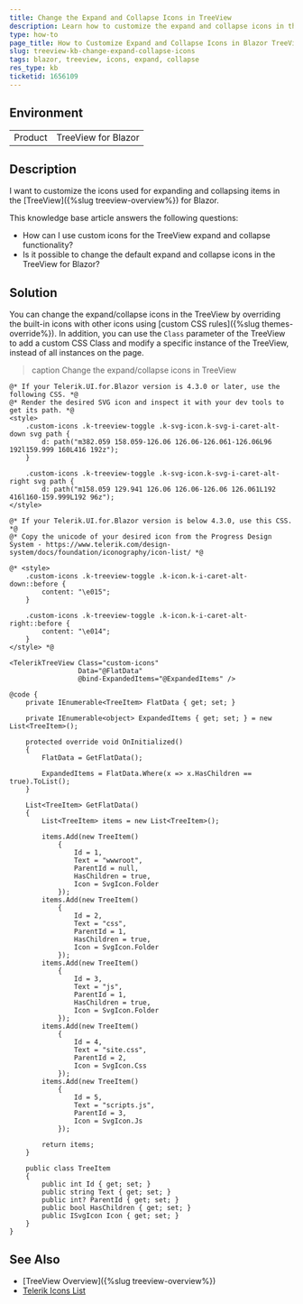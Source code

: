 ```yaml
---
title: Change the Expand and Collapse Icons in TreeView
description: Learn how to customize the expand and collapse icons in the Telerik TreeView component for Blazor.
type: how-to
page_title: How to Customize Expand and Collapse Icons in Blazor TreeView
slug: treeview-kb-change-expand-collapse-icons
tags: blazor, treeview, icons, expand, collapse
res_type: kb
ticketid: 1656109
---
```


## Environment

<table>
    <tbody>
        <tr>
            <td>Product</td>
            <td>TreeView for Blazor</td>
        </tr>
    </tbody>
</table>

## Description
I want to customize the icons used for expanding and collapsing items in the [TreeView]({%slug treeview-overview%}) for Blazor. 

This knowledge base article answers the following questions:
- How can I use custom icons for the TreeView expand and collapse functionality?
- Is it possible to change the default expand and collapse icons in the TreeView for Blazor?

## Solution

You can change the expand/collapse icons in the TreeView by overriding the built-in icons with other icons using [custom CSS rules]({%slug themes-override%}). In addition, you can use the `Class` parameter of the TreeView to add a custom CSS Class and modify a specific instance of the TreeView, instead of all instances on the page.

>caption Change the expand/collapse icons in TreeView

````CSHTML
@* If your Telerik.UI.for.Blazor version is 4.3.0 or later, use the following CSS. *@
@* Render the desired SVG icon and inspect it with your dev tools to get its path. *@
<style>
    .custom-icons .k-treeview-toggle .k-svg-icon.k-svg-i-caret-alt-down svg path {
        d: path("m382.059 158.059-126.06 126.06-126.061-126.06L96 192l159.999 160L416 192z");
    }

    .custom-icons .k-treeview-toggle .k-svg-icon.k-svg-i-caret-alt-right svg path {
        d: path("m158.059 129.941 126.06 126.06-126.06 126.061L192 416l160-159.999L192 96z");
</style>

@* If your Telerik.UI.for.Blazor version is below 4.3.0, use this CSS. *@
@* Copy the unicode of your desired icon from the Progress Design System - https://www.telerik.com/design-system/docs/foundation/iconography/icon-list/ *@

@* <style>
    .custom-icons .k-treeview-toggle .k-icon.k-i-caret-alt-down::before {
        content: "\e015";
    }

    .custom-icons .k-treeview-toggle .k-icon.k-i-caret-alt-right::before {
        content: "\e014";
    }
</style> *@

<TelerikTreeView Class="custom-icons"
                 Data="@FlatData"
                 @bind-ExpandedItems="@ExpandedItems" />

@code {
    private IEnumerable<TreeItem> FlatData { get; set; }

    private IEnumerable<object> ExpandedItems { get; set; } = new List<TreeItem>();

    protected override void OnInitialized()
    {
        FlatData = GetFlatData();

        ExpandedItems = FlatData.Where(x => x.HasChildren == true).ToList();
    }

    List<TreeItem> GetFlatData()
    {
        List<TreeItem> items = new List<TreeItem>();

        items.Add(new TreeItem()
            {
                Id = 1,
                Text = "wwwroot",
                ParentId = null,
                HasChildren = true,
                Icon = SvgIcon.Folder
            });
        items.Add(new TreeItem()
            {
                Id = 2,
                Text = "css",
                ParentId = 1,
                HasChildren = true,
                Icon = SvgIcon.Folder
            });
        items.Add(new TreeItem()
            {
                Id = 3,
                Text = "js",
                ParentId = 1,
                HasChildren = true,
                Icon = SvgIcon.Folder
            });
        items.Add(new TreeItem()
            {
                Id = 4,
                Text = "site.css",
                ParentId = 2,
                Icon = SvgIcon.Css
            });
        items.Add(new TreeItem()
            {
                Id = 5,
                Text = "scripts.js",
                ParentId = 3,
                Icon = SvgIcon.Js
            });

        return items;
    }

    public class TreeItem
    {
        public int Id { get; set; }
        public string Text { get; set; }
        public int? ParentId { get; set; }
        public bool HasChildren { get; set; }
        public ISvgIcon Icon { get; set; }
    }
}
````
## See Also
- [TreeView Overview]({%slug treeview-overview%}) 
- [Telerik Icons List](https://www.telerik.com/design-system/docs/foundation/iconography/icon-list/)
